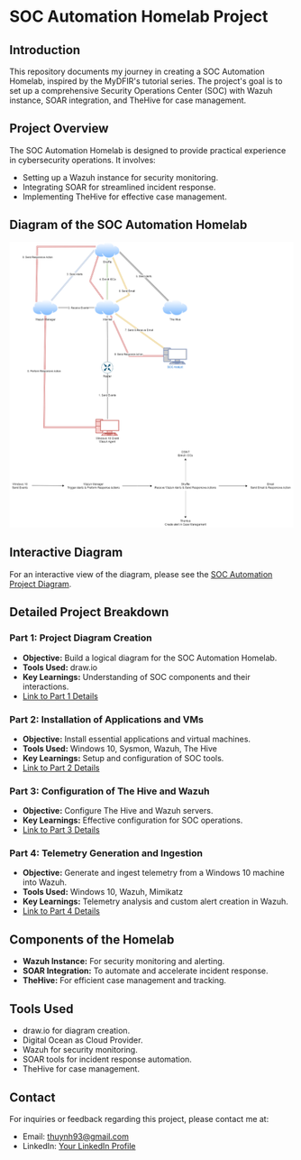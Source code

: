 # SOC Automation Homelab Project

## Introduction
This repository documents my journey in creating a SOC Automation Homelab, inspired by the MyDFIR's tutorial series. The project's goal is to set up a comprehensive Security Operations Center (SOC) with Wazuh instance, SOAR integration, and TheHive for case management.

## Project Overview
The SOC Automation Homelab is designed to provide practical experience in cybersecurity operations. It involves:
- Setting up a Wazuh instance for security monitoring.
- Integrating SOAR for streamlined incident response.
- Implementing TheHive for effective case management.

## Diagram of the SOC Automation Homelab
![SOC Automation Homelab Diagram](/SOC%20Automation%20Project%20Diagram.drawio.png)

## Interactive Diagram
For an interactive view of the diagram, please see the [SOC Automation Project Diagram](/SOC%20Automation%20Project%20Diagram.drawio.html).

## Detailed Project Breakdown

### Part 1: Project Diagram Creation
- **Objective:** Build a logical diagram for the SOC Automation Homelab.
- **Tools Used:** draw.io
- **Key Learnings:** Understanding of SOC components and their interactions.
- [Link to Part 1 Details](Part1-Diagram-Creation.md)

### Part 2: Installation of Applications and VMs
- **Objective:** Install essential applications and virtual machines.
- **Tools Used:** Windows 10, Sysmon, Wazuh, The Hive
- **Key Learnings:** Setup and configuration of SOC tools.
- [Link to Part 2 Details](Part2-Installation-of-Applications-and-VMs.md)

### Part 3: Configuration of The Hive and Wazuh
- **Objective:** Configure The Hive and Wazuh servers.
- **Key Learnings:** Effective configuration for SOC operations.
- [Link to Part 3 Details](Part3-Configure-TheHive-and-WazuhServer.md)

### Part 4: Telemetry Generation and Ingestion
- **Objective:** Generate and ingest telemetry from a Windows 10 machine into Wazuh.
- **Tools Used:** Windows 10, Wazuh, Mimikatz
- **Key Learnings:** Telemetry analysis and custom alert creation in Wazuh.
- [Link to Part 4 Details](#part-4-details)

## Components of the Homelab
- **Wazuh Instance:** For security monitoring and alerting.
- **SOAR Integration:** To automate and accelerate incident response.
- **TheHive:** For efficient case management and tracking.

## Tools Used
- draw.io for diagram creation.
- Digital Ocean as Cloud Provider.
- Wazuh for security monitoring.
- SOAR tools for incident response automation.
- TheHive for case management.

## Contact
For inquiries or feedback regarding this project, please contact me at:
- Email: [thuynh93@gmail.com](mailto:thuynh93@gmail.com)
- LinkedIn: [Your LinkedIn Profile](https://www.linkedin.com/in/thong-huynh-7451ba172/)
